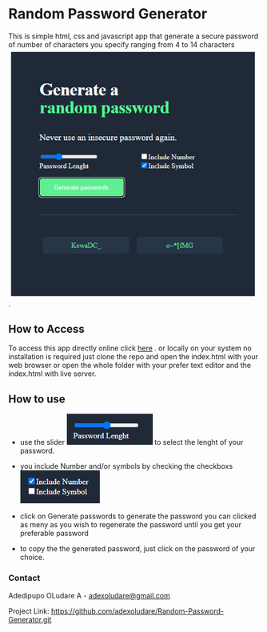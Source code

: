 # Random Password Generator

This is simple html, css and javascript app that generate a secure password of number of characters you specify ranging from 4 to 14 characters
![User Interface](/images/ui.PNG).

## How to Access

To access this app directly online click [here](https://random-password-generator-two-zeta.vercel.app/)
. or
locally on your system no installation is required just clone the repo and open the index.html with your web browser or open the whole folder with your prefer text editor and the index.html with live server.

## How to use

- use the slider ![slider](/images/lenght.PNG) to select the lenght of your password.

- you include Number and/or symbols by checking the checkboxs ![checkbox](/images/NoSymbol.PNG)

- click on Generate passwords to generate the password you can clicked as meny as you wish to regenerate the password until you get your preferable password

- to copy the the generated password, just click on the password of your choice.

### Contact

Adedipupo OLudare A - adexoludare@gmail.com

Project Link: https://github.com/adexoludare/Random-Password-Generator.git
